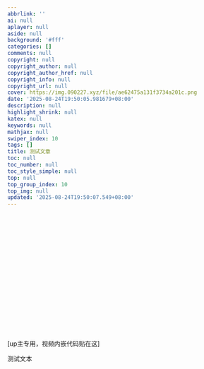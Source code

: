 ```yaml
---
abbrlink: ''
ai: null
aplayer: null
aside: null
background: '#fff'
categories: []
comments: null
copyright: null
copyright_author: null
copyright_author_href: null
copyright_info: null
copyright_url: null
cover: https://img.090227.xyz/file/ae62475a131f3734a201c.png
date: '2025-08-24T19:50:05.981679+08:00'
description: null
highlight_shrink: null
katex: null
keywords: null
mathjax: null
swiper_index: 10
tags: []
title: 测试文章
toc: null
toc_number: null
toc_style_simple: null
top: null
top_group_index: 10
top_img: null
updated: '2025-08-24T19:50:07.549+08:00'
---
```

<div class="video-container">
[up主专用，视频内嵌代码贴在这]
</div>

<style>
.video-container {
    position: relative;
    width: 100%;
    padding-top: 56.25%; /* 16:9 aspect ratio (height/width = 9/16 * 100%) */
}

.video-container iframe {
    position: absolute;
    top: 0;
    left: 0;
    width: 100%;
    height: 100%;
}
</style>

测试文本
